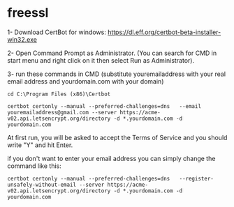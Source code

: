 # freessl
1- Download CertBot for windows:
https://dl.eff.org/certbot-beta-installer-win32.exe

2- Open Command Prompt as Administrator. (You can search for CMD in start menu and right click on it then select Run as Administrator).

3- run these commands in CMD (substitute youremailaddress with your real email address and yourdomain.com with your domain)
```
cd C:\Program Files (x86)\Certbot
```
```
certbot certonly --manual --preferred-challenges=dns   --email youremailaddress@gmail.com --server https://acme-v02.api.letsencrypt.org/directory -d *.yourdomain.com -d yourdomain.com
```
At first run, you will be asked to accept the Terms of Service and you should write "Y" and hit Enter.

if you don't want to enter your email address you can simply change the command like this:
```
certbot certonly --manual --preferred-challenges=dns   --register-unsafely-without-email --server https://acme-v02.api.letsencrypt.org/directory -d *.yourdomain.com -d yourdomain.com
```
